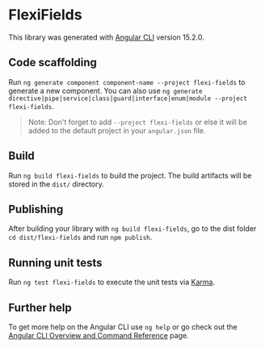 # FlexiFields

This library was generated with [Angular CLI](https://github.com/angular/angular-cli) version 15.2.0.

## Code scaffolding

Run `ng generate component component-name --project flexi-fields` to generate a new component. You can also use `ng generate directive|pipe|service|class|guard|interface|enum|module --project flexi-fields`.
> Note: Don't forget to add `--project flexi-fields` or else it will be added to the default project in your `angular.json` file. 

## Build

Run `ng build flexi-fields` to build the project. The build artifacts will be stored in the `dist/` directory.

## Publishing

After building your library with `ng build flexi-fields`, go to the dist folder `cd dist/flexi-fields` and run `npm publish`.

## Running unit tests

Run `ng test flexi-fields` to execute the unit tests via [Karma](https://karma-runner.github.io).

## Further help

To get more help on the Angular CLI use `ng help` or go check out the [Angular CLI Overview and Command Reference](https://angular.io/cli) page.

